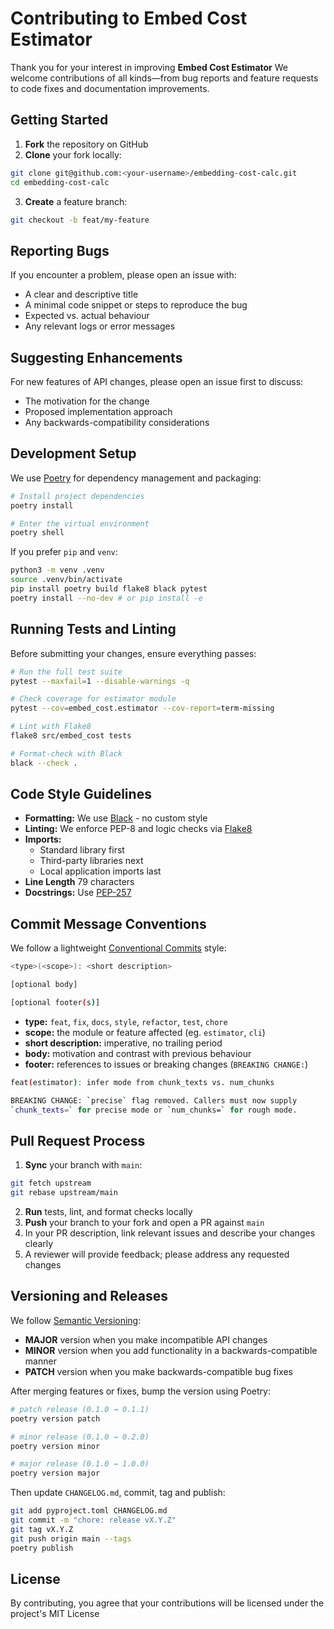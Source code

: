 # Contributing to Embed Cost Estimator
Thank you for your interest in improving **Embed Cost Estimator** 
We welcome contributions of all kinds—from bug reports and feature requests to code fixes and documentation improvements.

## Getting Started
1. **Fork** the repository on GitHub
2. **Clone** your fork locally:
```bash
git clone git@github.com:<your-username>/embedding-cost-calc.git
cd embedding-cost-calc
```
3. **Create** a feature branch:
```bash
git checkout -b feat/my-feature
```

## Reporting Bugs
If you encounter a problem, please open an issue with:
- A clear and descriptive title
- A minimal code snippet or steps to reproduce the bug
- Expected vs. actual behaviour
- Any relevant logs or error messages

## Suggesting Enhancements
For new features of API changes, please open an issue first to discuss:
- The motivation for the change
- Proposed implementation approach
- Any backwards-compatibility considerations

## Development Setup
We use [Poetry](https://python-poetry.org/) for dependency management and packaging:
```bash
# Install project dependencies
poetry install

# Enter the virtual environment
poetry shell
```
If you prefer `pip` and `venv`:
```bash
python3 -m venv .venv
source .venv/bin/activate
pip install poetry build flake8 black pytest
poetry install --no-dev # or pip install -e
```

## Running Tests and Linting
Before submitting your changes, ensure everything passes:
```bash
# Run the full test suite
pytest --maxfail=1 --disable-warnings -q

# Check coverage for estimator module
pytest --cov=embed_cost.estimator --cov-report=term-missing

# Lint with Flake8
flake8 src/embed_cost tests

# Format-check with Black
black --check .
```

## Code Style Guidelines
- **Formatting:** We use [Black](https://black.readthedocs.io/en/stable/) - no custom style
- **Linting:** We enforce PEP-8 and logic checks via [Flake8](https://flake8.pycqa.org/en/latest/)
- **Imports:**
    - Standard library first
    - Third-party libraries next
    - Local application imports last
- **Line Length** 79 characters
- **Docstrings:** Use [PEP-257](https://peps.python.org/pep-0257/)

## Commit Message Conventions
We follow a lightweight [Conventional Commits](https://www.conventionalcommits.org/en/v1.0.0/) style:
```bash
<type>(<scope>): <short description>

[optional body]

[optional footer(s)]
```
- **type:** `feat`, `fix`, `docs`, `style`, `refactor`, `test`, `chore`
- **scope:** the module or feature affected (eg. `estimator`, `cli`)
- **short description:** imperative, no trailing period
- **body:** motivation and contrast with previous behaviour
- **footer:** references to issues or breaking changes (`BREAKING CHANGE:`)
```bash
feat(estimator): infer mode from chunk_texts vs. num_chunks

BREAKING CHANGE: `precise` flag removed. Callers must now supply
`chunk_texts=` for precise mode or `num_chunks=` for rough mode.
```

## Pull Request Process
1. **Sync** your branch with `main`:
```bash
git fetch upstream
git rebase upstream/main
```
2. **Run** tests, lint, and format checks locally
3. **Push** your branch to your fork and open a PR against `main`
4. In your PR description, link relevant issues and describe your changes clearly
5. A reviewer will provide feedback; please address any requested changes

## Versioning and Releases

We follow [Semantic Versioning](https://semver.org/):

- **MAJOR** version when you make incompatible API changes  
- **MINOR** version when you add functionality in a backwards-compatible manner  
- **PATCH** version when you make backwards-compatible bug fixes

After merging features or fixes, bump the version using Poetry:

```bash
# patch release (0.1.0 → 0.1.1)
poetry version patch

# minor release (0.1.0 → 0.2.0)
poetry version minor

# major release (0.1.0 → 1.0.0)
poetry version major
```

Then update `CHANGELOG.md`, commit, tag and publish:
```bash
git add pyproject.toml CHANGELOG.md
git commit -m "chore: release vX.Y.Z"
git tag vX.Y.Z
git push origin main --tags
poetry publish
```

## License
By contributing, you agree that your contributions will be licensed under the project's MIT License